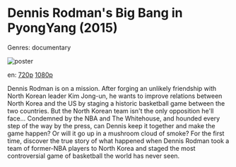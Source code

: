 # Dennis Rodman's Big Bang in PyongYang (2015)

Genres: documentary

![poster](http://image.tmdb.org/t/p/w500/qQLs7mDSDhbcxVpZbgC7etgu9Rn.jpg)

en:
  [720p](magnet:?xt=urn:btih:7F73C18F5C80CDAFC0BA5584919BA4D83ABE880E&tr=udp://glotorrents.pw:6969/announce&tr=udp://tracker.opentrackr.org:1337/announce&tr=udp://torrent.gresille.org:80/announce&tr=udp://tracker.openbittorrent.com:80&tr=udp://tracker.coppersurfer.tk:6969&tr=udp://tracker.leechers-paradise.org:6969&tr=udp://p4p.arenabg.ch:1337&tr=udp://tracker.internetwarriors.net:1337)
  [1080p](magnet:?xt=urn:btih:A740670917C98DD0EC3F8FA3D8BAA53754D849B7&tr=udp://glotorrents.pw:6969/announce&tr=udp://tracker.opentrackr.org:1337/announce&tr=udp://torrent.gresille.org:80/announce&tr=udp://tracker.openbittorrent.com:80&tr=udp://tracker.coppersurfer.tk:6969&tr=udp://tracker.leechers-paradise.org:6969&tr=udp://p4p.arenabg.ch:1337&tr=udp://tracker.internetwarriors.net:1337)
  


Dennis Rodman is on a mission. After forging an unlikely friendship with North Korean leader Kim Jong-un, he wants to improve relations between North Korea and the US by staging a historic basketball game between the two countries. But the North Korean team isn't the only opposition he'll face... Condemned by the NBA and The Whitehouse, and hounded every step of the way by the press, can Dennis keep it together and make the game happen? Or will it go up in a mushroom cloud of smoke? For the first time, discover the true story of what happened when Dennis Rodman took a team of former-NBA players to North Korea and staged the most controversial game of basketball the world has never seen.